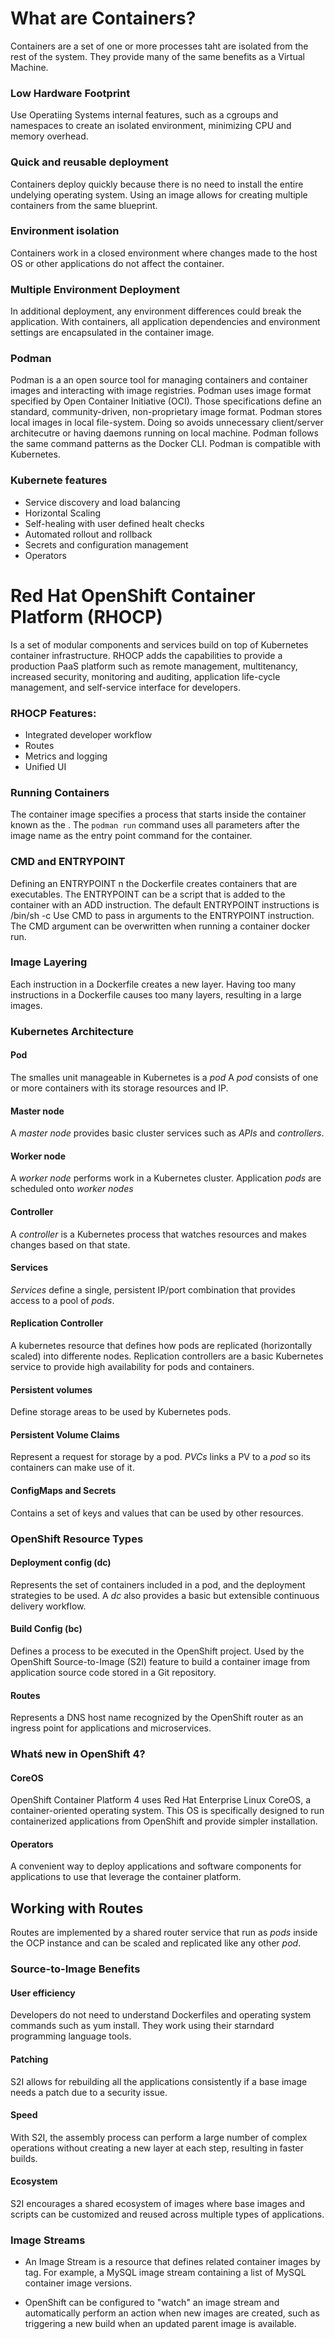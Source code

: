 # What are Containers?

Containers are a set of one or more processes taht are isolated from the rest of the system.
They provide many of the same benefits as a Virtual Machine.

### Low Hardware Footprint

Use Operatiing Systems internal features, such as a cgroups and namespaces to create an isolated environment, minimizing CPU and memory overhead.

### Quick and reusable deployment

Containers deploy quickly because there is no need to install the entire undelying operating system.
Using an image allows for creating multiple containers from the same blueprint.

### Environment isolation

Containers work in a closed environment where changes made to the host OS or other applications do not affect the container.

### Multiple Environment Deployment

In additional deployment, any environment differences could break the application. With containers, all application dependencies and environment settings are encapsulated in the container image.

### Podman

Podman is a an open source tool for managing containers and container images and interacting with image registries.
Podman uses image format specified by Open Container Initiative (OCI). Those specifications define an standard, community-driven, non-proprietary image format.
Podman stores local images in local file-system. Doing so avoids unnecessary client/server architecutre or having daemons running on local machine.
Podman follows the same command patterns as the Docker CLI.
Podman is compatible with Kubernetes.

### Kubernete features

- Service discovery and load balancing
- Horizontal Scaling
- Self-healing with user defined healt checks
- Automated rollout and rollback
- Secrets and configuration management
- Operators
  
# Red Hat OpenShift Container Platform (RHOCP)
Is a set of modular components and services build on top of Kubernetes container infrastructure.
RHOCP adds the capabilities to provide a production PaaS platform such as remote management, multitenancy, increased security, monitoring and auditing, application life-cycle management, and self-service interface for developers.

### RHOCP Features:

- Integrated developer workflow
- Routes
- Metrics and logging
- Unified UI

### Running Containers

The container image specifies a process that starts inside the container known as the <entry point>.
The `podman run` command uses all parameters after the image name as the entry point command for the container.

### CMD and ENTRYPOINT

Defining an ENTRYPOINT n the Dockerfile creates containers that are executables. The ENTRYPOINT can be a script that is added to the container with an ADD instruction.
The default ENTRYPOINT instructions is /bin/sh -c
Use CMD to pass in arguments to the ENTRYPOINT instruction.
The CMD argument can be overwritten when running a container docker run.

### Image Layering

Each instruction in a Dockerfile creates a new layer.
Having too many instructions in a Dockerfile causes too many layers, resulting in a large images.


### Kubernetes Architecture

#### Pod

The smalles unit manageable in Kubernetes is a *pod*
A *pod*  consists of one or more containers with its storage resources and IP.

#### Master node

A *master node* provides basic cluster services such as *APIs* and *controllers*.

#### Worker node
A *worker node* performs work in a Kubernetes cluster. Application *pods* are scheduled onto *worker nodes*

#### Controller

A *controller* is a Kubernetes process that watches resources  and makes changes based on that state.

#### Services

*Services* define a single, persistent IP/port combination that provides access to a pool of *pods*.

#### Replication Controller

A kubernetes resource that defines how pods are replicated (horizontally scaled) into differente nodes. Replication controllers are a basic Kubernetes service to provide high availability for pods and containers.

#### Persistent volumes

Define storage areas to be used by Kubernetes pods.

#### Persistent Volume Claims

Represent a request for storage by a pod. *PVCs* links a PV to a *pod* so its containers can make use of it.

#### ConfigMaps and Secrets

Contains a set of keys and values that can be used by other resources.

### OpenShift Resource Types

#### Deployment config (dc)

Represents the set of containers included in a pod, and the deployment strategies to be used. A *dc* also provides a basic but extensible continuous delivery workflow.

#### Build Config (bc)

Defines a process to be executed in the OpenShift project. Used by the OpenShift Source-to-Image (S2I) feature to build a container image from application source code stored in a Git repository.

#### Routes

Represents a DNS host name recognized by the OpenShift router as an ingress point for applications and microservices.

### Whatś new in OpenShift 4?

#### CoreOS
OpenShift Container Platform 4 uses Red Hat Enterprise Linux CoreOS, a container-oriented operating system. This OS is specifically designed to run containerized applications from OpenShift and provide simpler installation.

#### Operators

A convenient way to deploy applications and software components for applications to use that leverage the container platform.


## Working with Routes

Routes are implemented by a shared router service that run as *pods* inside the OCP instance and can be scaled and replicated like any other *pod*.

### Source-to-Image Benefits

#### User efficiency

Developers do not need to understand Dockerfiles and operating system commands such as yum install. They work using their starndard programming language tools.

#### Patching

S2I allows for rebuilding all the applications consistently if a base image needs a patch due to a security issue.

#### Speed

With S2I, the assembly process can perform a large number of complex operations without creating a new layer at each step, resulting in faster builds.

#### Ecosystem

S2I encourages a shared ecosystem of images where base images and scripts can be customized and reused across multiple types of applications.

### Image Streams

* An Image Stream is a resource that defines related container images by tag. For example, a MySQL image stream containing a list of MySQL container image versions.

* OpenShift can be configured to "watch" an image stream and automatically perform an action when new images are created, such as triggering a new build when an updated parent image is available.

